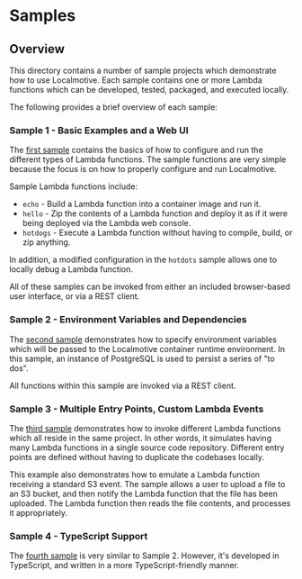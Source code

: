 # Samples

## Overview

This directory contains a number of sample projects which demonstrate how
to use Localmotive. Each sample contains one or more Lambda functions which
can be developed, tested, packaged, and executed locally.

The following provides a brief overview of each sample:

### Sample 1 - Basic Examples and a Web UI

The [first sample](./sample1) contains the basics of how to configure and
run the different types of Lambda functions. The sample functions are very
simple because the focus is on how to properly configure and run Localmotive.

Sample Lambda functions include:
- `echo`  - Build a Lambda function into a container image and run it.
- `hello` - Zip the contents of a Lambda function and deploy it as if it were
  being deployed via the Lambda web console. 
- `hotdogs` - Execute a Lambda function without having to compile, build, or zip
  anything.

In addition, a modified configuration in the `hotdots` sample allows one
to locally debug a Lambda function.

All of these samples can be invoked from either an included browser-based
user interface, or via a REST client.


### Sample 2 - Environment Variables and Dependencies

The [second sample](./sample2) demonstrates how to specify environment variables
which will be passed to the Localmotive container runtime environment. In this
sample, an instance of PostgreSQL is used to persist a series of "to dos".

All functions within this sample are invoked via a REST client.


### Sample 3 - Multiple Entry Points, Custom Lambda Events

The [third sample](./sample3) demonstrates how to invoke different Lambda functions
which all reside in the same project. In other words, it simulates having many
Lambda functions in a single source code repository. Different entry points are
defined without having to duplicate the codebases locally.

This example also demonstrates how to emulate a Lambda function receiving
a standard S3 event. The sample allows a user to upload a file to an S3 bucket,
and then notify the Lambda function that the file has been uploaded. The Lambda
function then reads the file contents, and processes it appropriately.

### Sample 4 - TypeScript Support

The [fourth sample](./sample4/) is very similar to Sample 2. However, it's
developed in TypeScript, and written in a more TypeScript-friendly manner.